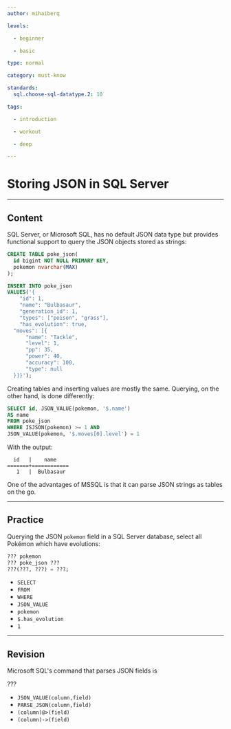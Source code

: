 ```yaml
---
author: mihaiberq

levels:

  - beginner

  - basic

type: normal

category: must-know

standards:
  sql.choose-sql-datatype.2: 10

tags:

  - introduction

  - workout

  - deep

---
```


# Storing JSON in SQL Server

---
## Content

SQL Server, or Microsoft SQL, has no default JSON data type but provides functional support to query the JSON objects stored as strings:
```sql
CREATE TABLE poke_json(
  id bigint NOT NULL PRIMARY KEY,
  pokemon nvarchar(MAX)
);

INSERT INTO poke_json
VALUES('{
	"id": 1,
	"name": "Bulbasaur",
	"generation_id": 1,
	"types": ["poison", "grass"],
	"has_evolution": true,
  "moves": [{
      "name": "Tackle",
      "level": 1,
      "pp": 35,
      "power": 40,
      "accuracy": 100,
      "type": null
  }]}');
```
Creating tables and inserting values are mostly the same. Querying, on the other hand, is done differently:
```sql
SELECT id, JSON_VALUE(pokemon, '$.name')
AS name
FROM poke_json
WHERE ISJSON(pokemon) >= 1 AND
JSON_VALUE(pokemon, '$.moves[0].level') = 1
```
With the output:
```
  id   |    name
=======+============
   1   |  Bulbasaur
```
One of the advantages of MSSQL is that it can parse JSON strings as tables on the go.

---
## Practice

Querying the JSON `pokemon` field in a SQL Server database, select all Pokémon which have evolutions:
```sql
??? pokemon
??? poke_json ???
???(???, ???) = ???;
```

* `SELECT`
* `FROM`
* `WHERE`
* `JSON_VALUE`
* `pokemon`
* `$.has_evolution`
* `1`

---
## Revision

Microsoft SQL's command that parses JSON fields is

???


* `JSON_VALUE(column,field)`
* `PARSE_JSON(column,field)`
* `(column)@>(field)`
* `(column)->(field)`

 
